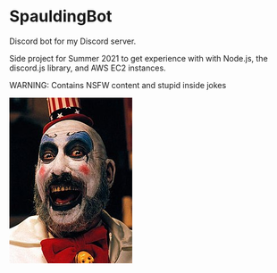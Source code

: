 # SpauldingBot
Discord bot for my Discord server.

Side project for Summer 2021 to get experience with with Node.js, the discord.js library, and AWS EC2 instances.

WARNING: Contains NSFW content and stupid inside jokes

![Captain_Spaulding](assets/spaulding.jpg)
